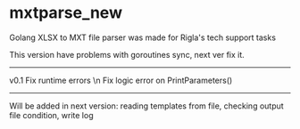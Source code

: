# mxtparse_new
Golang XLSX to MXT file parser was made for Rigla's tech support tasks


This version have problems with goroutines sync, next ver fix it. 

*****************************************************************
v0.1
Fix runtime errors \n
Fix logic error on PrintParameters()

*****************************************************************

Will be added in next version: reading templates from file, checking output
file condition, write log

